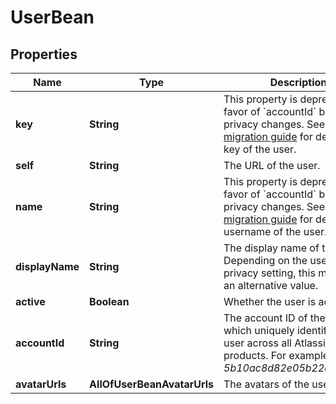# UserBean

## Properties
Name | Type | Description | Notes
------------ | ------------- | ------------- | -------------
**key** | **String** | This property is deprecated in favor of &#x60;accountId&#x60; because of privacy changes. See the [migration guide](https://developer.atlassian.com/cloud/jira/platform/deprecation-notice-user-privacy-api-migration-guide/) for details.   The key of the user. |  [optional]
**self** | **String** | The URL of the user. |  [optional]
**name** | **String** | This property is deprecated in favor of &#x60;accountId&#x60; because of privacy changes. See the [migration guide](https://developer.atlassian.com/cloud/jira/platform/deprecation-notice-user-privacy-api-migration-guide/) for details.   The username of the user. |  [optional]
**displayName** | **String** | The display name of the user. Depending on the user’s privacy setting, this may return an alternative value. |  [optional]
**active** | **Boolean** | Whether the user is active. |  [optional]
**accountId** | **String** | The account ID of the user, which uniquely identifies the user across all Atlassian products. For example, *5b10ac8d82e05b22cc7d4ef5*. |  [optional]
**avatarUrls** | **AllOfUserBeanAvatarUrls** | The avatars of the user. |  [optional]
